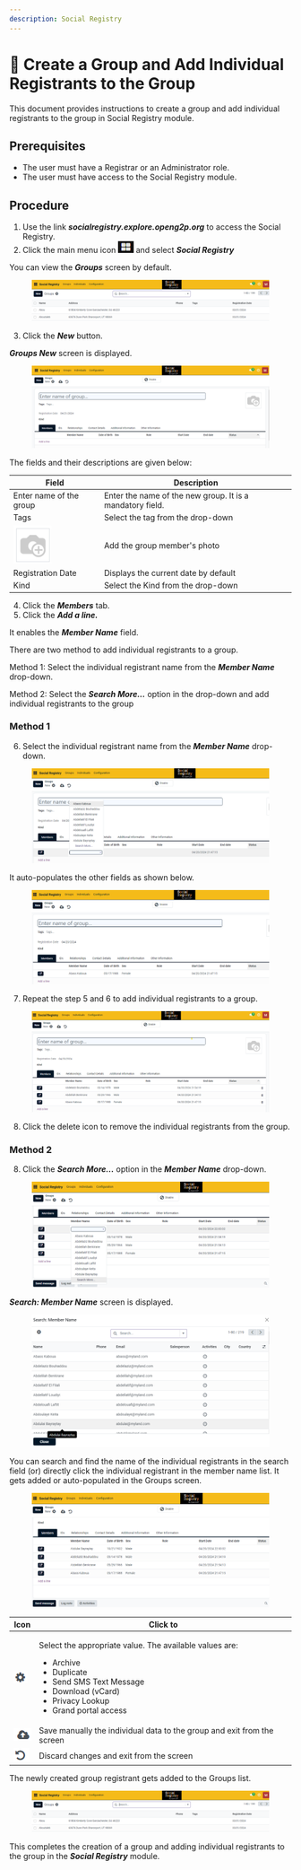 ```yaml
---
description: Social Registry
---
```


# 📔 Create a Group and Add Individual Registrants to the Group

This document provides instructions to create a group and add individual registrants to the group in Social Registry module.&#x20;

## Prerequisites

* The user must have a Registrar or an Administrator role.
* The user must have access to the Social Registry module.

## Procedure

1. Use the link _**socialregistry.explore.openg2p.org**_ to access the Social Registry.
2. Click the main menu icon ![](../../../../.gitbook/assets/main-menu.png) and select _**Social Registry**_

You can view the _**Groups**_ screen by default.

<figure><img src="../../../../.gitbook/assets/home-page-social-registry.png" alt=""><figcaption></figcaption></figure>

3. Click the _**New**_ button.

_**Groups New**_ screen is displayed.

<figure><img src="../../../../.gitbook/assets/groups-new-page-social-registry.png" alt=""><figcaption></figcaption></figure>

The fields and their descriptions are given below:

| Field                                                                               | Description                                               |
| ----------------------------------------------------------------------------------- | --------------------------------------------------------- |
| Enter name of the group                                                             | Enter the name of the new group. It is a mandatory field. |
| Tags                                                                                | Select the tag from the drop-down                         |
| <img src="../../../../.gitbook/assets/camera-icon.png" alt="" data-size="original"> | Add the group member's photo                              |
| Registration Date                                                                   | Displays the current date by default                      |
| Kind                                                                                | Select the Kind from the drop-down                        |

4. Click the _**Members**_ tab.
5. Click the _**Add a line.**_

It enables the _**Member Name**_ field.

There are two method to add individual registrants to a group.

Method 1: Select the individual registrant name from the _**Member Name**_ drop-down.

Method 2: Select the _**Search More...**_ option in the drop-down and add individual registrants  to the group

### Method 1

6. Select the individual registrant name from the _**Member Name**_ drop-down.

<figure><img src="../../../../.gitbook/assets/individual-members-sr.png" alt=""><figcaption></figcaption></figure>

It auto-populates the other fields as shown below.

<figure><img src="../../../../.gitbook/assets/auto-populates-other-data.png" alt=""><figcaption></figcaption></figure>

7. Repeat the step 5 and 6 to add individual registrants to a group.

<figure><img src="../../../../.gitbook/assets/auto-populates-individual.png" alt=""><figcaption></figcaption></figure>

8. Click the delete icon to remove the individual registrants from the group.

### Method 2

8. Click the _**Search More...**_ option in the _**Member Name**_ drop-down.

<figure><img src="../../../../.gitbook/assets/individual-member-search-more.png" alt=""><figcaption></figcaption></figure>

_**Search: Member Name**_ screen is displayed.

<figure><img src="../../../../.gitbook/assets/search-member-name (1).png" alt=""><figcaption></figcaption></figure>

You can search and find the name of the individual registrants in the search field (or) directly click the individual registrant in the member name list. It gets added or auto-populated in the Groups screen.

<figure><img src="../../../../.gitbook/assets/auto-populates-individual-search-member.png" alt=""><figcaption></figcaption></figure>

| Icon                                                                                         | Click to                                                                                                                                                                                                             |
| -------------------------------------------------------------------------------------------- | -------------------------------------------------------------------------------------------------------------------------------------------------------------------------------------------------------------------- |
| <img src="../../../../.gitbook/assets/Actions.png" alt="" data-size="original">              | <p>Select the appropriate value. The available values are: </p><ul><li>Archive</li><li>Duplicate</li><li>Send SMS Text Message</li><li>Download (vCard)</li><li>Privacy Lookup</li><li>Grand portal access</li></ul> |
| <img src="../../../../.gitbook/assets/icon-save-manually.png" alt="" data-size="original">   | Save manually the individual data to the group and exit from the screen                                                                                                                                              |
| <img src="../../../../.gitbook/assets/discard-changes-icon.png" alt="" data-size="original"> | Discard changes and exit from the screen                                                                                                                                                                             |

The newly created group registrant gets added to the Groups list.

<figure><img src="../../../../.gitbook/assets/home-page-social-registry.png" alt=""><figcaption></figcaption></figure>

This completes the creation of a group and adding individual registrants to the group in the _**Social Registry**_ module.

